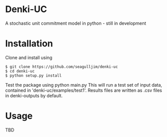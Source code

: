 # Denki-UC
A stochastic unit commitment model in python - still in development

# Installation
Clone and install using
```
$ git clone https://github.com/seagulljim/denki-uc
$ cd denki-uc
$ python setup.py install
```
Test the package using
python main.py
This will run a test set of input data, contained in 'denki-uc/examples/test1'. Results files are written as .csv files in denki-outputs by default.

# Usage
TBD
